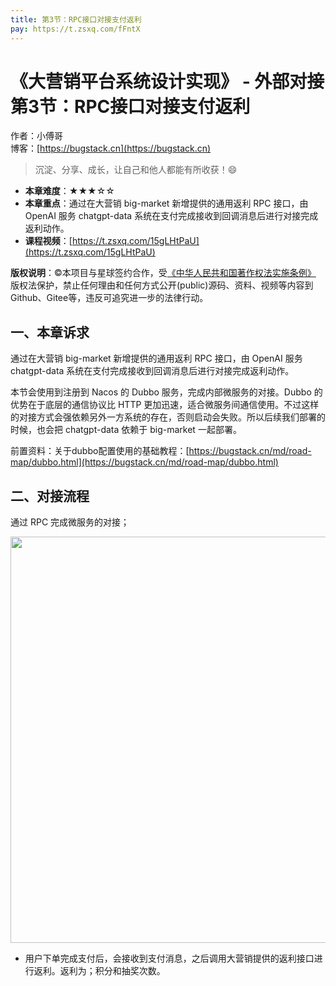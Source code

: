 ```yaml
---
title: 第3节：RPC接口对接支付返利
pay: https://t.zsxq.com/fFntX
---
```


# 《大营销平台系统设计实现》 - 外部对接 第3节：RPC接口对接支付返利

作者：小傅哥
<br/>博客：[https://bugstack.cn](https://bugstack.cn)

>沉淀、分享、成长，让自己和他人都能有所收获！😄

- **本章难度**：★★★☆☆
- **本章重点**：通过在大营销 big-market 新增提供的通用返利 RPC 接口，由 OpenAI 服务 chatgpt-data 系统在支付完成接收到回调消息后进行对接完成返利动作。
- **课程视频**：[https://t.zsxq.com/15gLHtPaU](https://t.zsxq.com/15gLHtPaU)

**版权说明**：©本项目与星球签约合作，受[《中华人民共和国著作权法实施条例》](http://www.gov.cn/zhengce/2020-12/26/content_5573623.htm) 版权法保护，禁止任何理由和任何方式公开(public)源码、资料、视频等内容到Github、Gitee等，违反可追究进一步的法律行动。

## 一、本章诉求

通过在大营销 big-market 新增提供的通用返利 RPC 接口，由 OpenAI 服务 chatgpt-data 系统在支付完成接收到回调消息后进行对接完成返利动作。

本节会使用到注册到 Nacos 的 Dubbo 服务，完成内部微服务的对接。Dubbo 的优势在于底层的通信协议比 HTTP 更加迅速，适合微服务间通信使用。不过这样的对接方式会强依赖另外一方系统的存在，否则启动会失败。所以后续我们部署的时候，也会把 chatgpt-data 依赖于 big-market 一起部署。

前置资料：关于dubbo配置使用的基础教程：[https://bugstack.cn/md/road-map/dubbo.html](https://bugstack.cn/md/road-map/dubbo.html)

## 二、对接流程

通过 RPC 完成微服务的对接；

<div align="center">
    <img src="https://bugstack.cn/images/article/project/big-market/big-market-52-01.png" width="650px">
</div>

- 用户下单完成支付后，会接收到支付消息，之后调用大营销提供的返利接口进行返利。返利为；积分和抽奖次数。